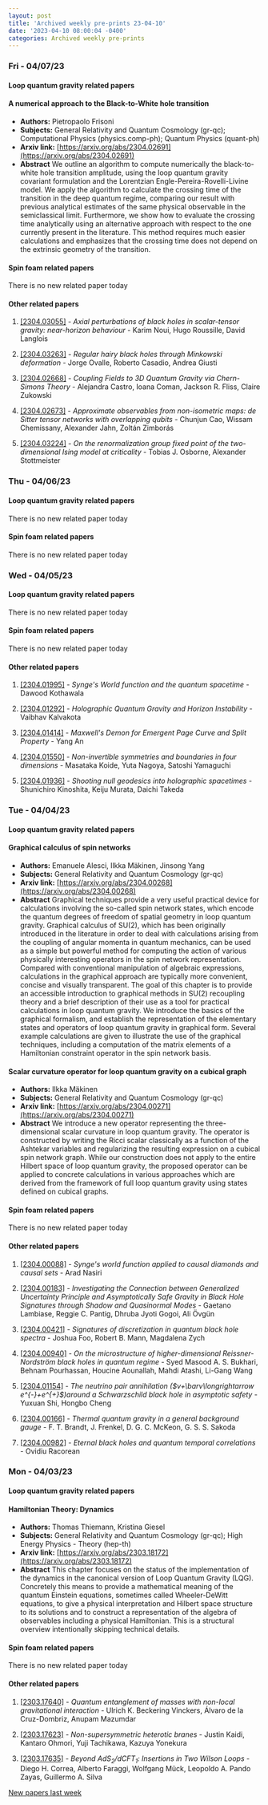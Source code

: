 ```yaml
---
layout: post
title: 'Archived weekly pre-prints 23-04-10'
date: '2023-04-10 08:00:04 -0400'
categories: Archived weekly pre-prints
---
```



### Fri - 04/07/23

#### Loop quantum gravity related papers

#### **A numerical approach to the Black-to-White hole transition**
 - **Authors:** Pietropaolo Frisoni
 - **Subjects:** General Relativity and Quantum Cosmology (gr-qc); Computational Physics (physics.comp-ph); Quantum Physics (quant-ph)
 - **Arxiv link:** [https://arxiv.org/abs/2304.02691](https://arxiv.org/abs/2304.02691)
 - **Abstract**
 We outline an algorithm to compute numerically the black-to-white hole transition amplitude, using the loop quantum gravity covariant formulation and the Lorentzian Engle-Pereira-Rovelli-Livine model. We apply the algorithm to calculate the crossing time of the transition in the deep quantum regime, comparing our result with previous analytical estimates of the same physical observable in the semiclassical limit. Furthermore, we show how to evaluate the crossing time analytically using an alternative approach with respect to the one currently present in the literature. This method requires much easier calculations and emphasizes that the crossing time does not depend on the extrinsic geometry of the transition. 

#### Spin foam related papers

There is no new related paper today 



#### Other related papers

1. [[2304.03055]](https://arxiv.org/abs/2304.03055) - *Axial perturbations of black holes in scalar-tensor gravity:  near-horizon behaviour* - Karim Noui, Hugo Roussille, David Langlois

1. [[2304.03263]](https://arxiv.org/abs/2304.03263) - *Regular hairy black holes through Minkowski deformation* - Jorge Ovalle, Roberto Casadio, Andrea Giusti

1. [[2304.02668]](https://arxiv.org/abs/2304.02668) - *Coupling Fields to 3D Quantum Gravity via Chern-Simons Theory* - Alejandra Castro, Ioana Coman, Jackson R. Fliss, Claire Zukowski

1. [[2304.02673]](https://arxiv.org/abs/2304.02673) - *Approximate observables from non-isometric maps: de Sitter tensor  networks with overlapping qubits* - Chunjun Cao, Wissam Chemissany, Alexander Jahn, Zoltán Zimborás

1. [[2304.03224]](https://arxiv.org/abs/2304.03224) - *On the renormalization group fixed point of the two-dimensional Ising  model at criticality* - Tobias J. Osborne, Alexander Stottmeister



### Thu - 04/06/23

#### Loop quantum gravity related papers

There is no new related paper today 

#### Spin foam related papers

There is no new related paper today 

### Wed - 04/05/23

#### Loop quantum gravity related papers

There is no new related paper today 

#### Spin foam related papers

There is no new related paper today 



#### Other related papers

1. [[2304.01995]](https://arxiv.org/abs/2304.01995) - *Synge's World function and the quantum spacetime* - Dawood Kothawala

1. [[2304.01292]](https://arxiv.org/abs/2304.01292) - *Holographic Quantum Gravity and Horizon Instability* - Vaibhav Kalvakota

1. [[2304.01414]](https://arxiv.org/abs/2304.01414) - *Maxwell's Demon for Emergent Page Curve and Split Property* - Yang An

1. [[2304.01550]](https://arxiv.org/abs/2304.01550) - *Non-invertible symmetries and boundaries in four dimensions* - Masataka Koide, Yuta Nagoya, Satoshi Yamaguchi

1. [[2304.01936]](https://arxiv.org/abs/2304.01936) - *Shooting null geodesics into holographic spacetimes* - Shunichiro Kinoshita, Keiju Murata, Daichi Takeda



### Tue - 04/04/23

#### Loop quantum gravity related papers

#### **Graphical calculus of spin networks**
 - **Authors:** Emanuele Alesci, Ilkka Mäkinen, Jinsong Yang
 - **Subjects:** General Relativity and Quantum Cosmology (gr-qc)
 - **Arxiv link:** [https://arxiv.org/abs/2304.00268](https://arxiv.org/abs/2304.00268)
 - **Abstract**
 Graphical techniques provide a very useful practical device for calculations involving the so-called spin network states, which encode the quantum degrees of freedom of spatial geometry in loop quantum gravity. Graphical calculus of SU(2), which has been originally introduced in the literature in order to deal with calculations arising from the coupling of angular momenta in quantum mechanics, can be used as a simple but powerful method for computing the action of various physically interesting operators in the spin network representation. Compared with conventional manipulation of algebraic expressions, calculations in the graphical approach are typically more convenient, concise and visually transparent. The goal of this chapter is to provide an accessible introduction to graphical methods in SU(2) recoupling theory and a brief description of their use as a tool for practical calculations in loop quantum gravity. We introduce the basics of the graphical formalism, and establish the representation of the elementary states and operators of loop quantum gravity in graphical form. Several example calculations are given to illustrate the use of the graphical techniques, including a computation of the matrix elements of a Hamiltonian constraint operator in the spin network basis. 

#### **Scalar curvature operator for loop quantum gravity on a cubical graph**
 - **Authors:** Ilkka Mäkinen
 - **Subjects:** General Relativity and Quantum Cosmology (gr-qc)
 - **Arxiv link:** [https://arxiv.org/abs/2304.00271](https://arxiv.org/abs/2304.00271)
 - **Abstract**
 We introduce a new operator representing the three-dimensional scalar curvature in loop quantum gravity. The operator is constructed by writing the Ricci scalar classically as a function of the Ashtekar variables and regularizing the resulting expression on a cubical spin network graph. While our construction does not apply to the entire Hilbert space of loop quantum gravity, the proposed operator can be applied to concrete calculations in various approaches which are derived from the framework of full loop quantum gravity using states defined on cubical graphs. 

#### Spin foam related papers

There is no new related paper today 



#### Other related papers

1. [[2304.00088]](https://arxiv.org/abs/2304.00088) - *Synge's world function applied to causal diamonds and causal sets* - Arad Nasiri

1. [[2304.00183]](https://arxiv.org/abs/2304.00183) - *Investigating the Connection between Generalized Uncertainty Principle  and Asymptotically Safe Gravity in Black Hole Signatures through Shadow and  Quasinormal Modes* - Gaetano Lambiase, Reggie C. Pantig, Dhruba Jyoti Gogoi, Ali Övgün

1. [[2304.00421]](https://arxiv.org/abs/2304.00421) - *Signatures of discretization in quantum black hole spectra* - Joshua Foo, Robert B. Mann, Magdalena Zych

1. [[2304.00940]](https://arxiv.org/abs/2304.00940) - *On the microstructure of higher-dimensional Reissner-Nordström black  holes in quantum regime* - Syed Masood A. S. Bukhari, Behnam Pourhassan, Houcine Aounallah, Mahdi Atashi, Li-Gang Wang

1. [[2304.01154]](https://arxiv.org/abs/2304.01154) - *The neutrino pair annihilation ($ν+\barν\longrightarrow  e^{-}+e^{+}$)around a Schwarzschild black hole in asymptotic safety* - Yuxuan Shi, Hongbo Cheng

1. [[2304.00166]](https://arxiv.org/abs/2304.00166) - *Thermal quantum gravity in a general background gauge* - F. T. Brandt, J. Frenkel, D. G. C. McKeon, G. S. S. Sakoda

1. [[2304.00982]](https://arxiv.org/abs/2304.00982) - *Eternal black holes and quantum temporal correlations* - Ovidiu Racorean



### Mon - 04/03/23

#### Loop quantum gravity related papers

#### **Hamiltonian Theory: Dynamics**
 - **Authors:** Thomas Thiemann, Kristina Giesel
 - **Subjects:** General Relativity and Quantum Cosmology (gr-qc); High Energy Physics - Theory (hep-th)
 - **Arxiv link:** [https://arxiv.org/abs/2303.18172](https://arxiv.org/abs/2303.18172)
 - **Abstract**
 This chapter focuses on the status of the implementation of the dynamics in the canonical version of Loop Quantum Gravity (LQG). Concretely this means to provide a mathematical meaning of the quantum Einstein equations, sometimes called Wheeler-DeWitt equations, to give a physical interpretation and Hilbert space structure to its solutions and to construct a representation of the algebra of observables including a physical Hamiltonian. This is a structural overview intentionally skipping technical details. 

#### Spin foam related papers

There is no new related paper today 



#### Other related papers

1. [[2303.17640]](https://arxiv.org/abs/2303.17640) - *Quantum entanglement of masses with non-local gravitational interaction* - Ulrich K. Beckering Vinckers, Álvaro de la Cruz-Dombriz, Anupam Mazumdar

1. [[2303.17623]](https://arxiv.org/abs/2303.17623) - *Non-supersymmetric heterotic branes* - Justin Kaidi, Kantaro Ohmori, Yuji Tachikawa, Kazuya Yonekura

1. [[2303.17635]](https://arxiv.org/abs/2303.17635) - *Beyond AdS$_2$/dCFT$_1$: Insertions in Two Wilson Loops* - Diego H. Correa, Alberto Faraggi, Wolfgang Mück, Leopoldo A. Pando Zayas, Guillermo A. Silva






[New papers last week]({{site.url}}/archived/weekly/pre-prints/2023/04/03/archived_weekly_papers.html)